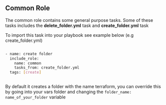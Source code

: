 ## Common Role

The common role  contains some general purpose tasks.
Some of these tasks includes the **delete_folder.yml** task and **create_folder.yml** task

To import this task into your playbook see example below  (e.g create_folder.yml)
```sh

- name: create folder
  include_role:
    name: common
    tasks_from: create_folder.yml
  tags: [create]
  
```
By default it creates a folder with the name terraform, you can override this by going into your vars folder and changing the `folder_name: name_of_your_folder` variable